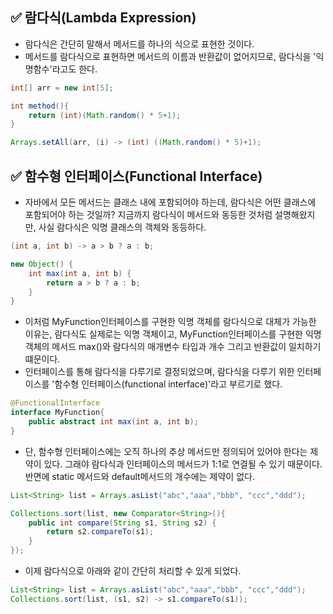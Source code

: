 ## ✅ 람다식(Lambda Expression)
- 람다식은 간단히 말해서 메서드를 하나의 식으로 표현한 것이다.
- 메서드를 람다식으로 표현하면 메서드의 이름과 반환값이 없어지므로, 람다식을 '익명함수'라고도 한다.

```java
int[] arr = new int[5];

int method(){
    return (int)(Math.random() * 5+1);
}

Arrays.setAll(arr, (i) -> (int) ((Math.random() * 5)+1);
```

## ✅ 함수형 인터페이스(Functional Interface)
- 자바에서 모든 메서드는 클래스 내에 포함되어야 하는데, 람다식은 어떤 클래스에 포함되어야 하는 것일까? 지금까지 람다식이 메서드와 동등한 것처럼 설명해왔지만, 사실 람다식은 익명 클래스의 객체와 동등하다.

```java
(int a, int b) -> a > b ? a : b;

new Object() {
    int max(int a, int b) {
        return a > b ? a : b;
    }
}
```

- 이처럼 MyFunction인터페이스를 구현한 익명 객체를 람다식으로 대체가 가능한 이유는, 람다식도 실제로는 익명 객체이고, MyFunction인터페이스를 구현한 익명 객체의 메서드 max()와 람다식의 매개변수 타입과 개수 그리고 반환값이 일치하기 떄문이다.
- 인터페이스를 통해 람다식을 다루기로 결정되었으며, 람다식을 다루기 위한 인터페이스를 '함수형 인터페이스(functional interface)'라고 부르기로 했다.

```java
@FunctionalInterface
interface MyFunction{
    public abstract int max(int a, int b);
}
```
- 단, 함수형 인터페이스에는 오직 하나의 추상 메서드만 정의되어 있어야 한다는 제약이 있다. 그래야 람다식과 인터페이스의 메서드가 1:1로 연결될 수 있기 때문이다. 반면에 static 메서드와 default메서드의 개수에는 제약이 없다.

```java
List<String> list = Arrays.asList("abc","aaa","bbb", "ccc","ddd");

Collections.sort(list, new Comparator<String>(){
    public int compare(String s1, String s2) {
        return s2.compareTo(s1);
    }
});
```

- 이제 람다식으로 아래와 같이 간단히 처리할 수 있게 되었다.
```java
List<String> list = Arrays.asList("abc","aaa","bbb", "ccc","ddd");
Collections.sort(list, (s1, s2) -> s1.compareTo(s1));
```

